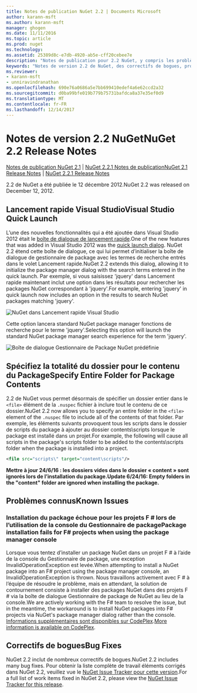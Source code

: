 ```yaml
---
title: Notes de publication NuGet 2.2 | Documents Microsoft
author: karann-msft
ms.author: karann-msft
manager: ghogen
ms.date: 11/11/2016
ms.topic: article
ms.prod: nuget
ms.technology: 
ms.assetid: 25389d8c-e7db-4920-ab5e-cff20cebee7e
description: "Notes de publication pour 2.2 NuGet, y compris les problèmes connus, les correctifs de bogues, les fonctionnalités ajoutées et dcr."
keywords: "Notes de version 2.2 de NuGet, des correctifs de bogues, problèmes connus, ajouté des fonctionnalités, DCR"
ms.reviewer:
- karann-msft
- unniravindranathan
ms.openlocfilehash: 690e76a0686a5e7bb699410edef4a6e62ccd2a32
ms.sourcegitcommit: d0ba99bfe019b779b75731bafdca8a37e35ef0d9
ms.translationtype: MT
ms.contentlocale: fr-FR
ms.lasthandoff: 12/14/2017
---
```

# <a name="nuget-22-release-notes"></a><span data-ttu-id="b0bc9-104">Notes de version 2.2 NuGet</span><span class="sxs-lookup"><span data-stu-id="b0bc9-104">NuGet 2.2 Release Notes</span></span>

<span data-ttu-id="b0bc9-105">[Notes de publication NuGet 2.1](../release-notes/nuget-2.1.md) | [NuGet 2.2.1 Notes de publication](../release-notes/nuget-2.2.1.md)</span><span class="sxs-lookup"><span data-stu-id="b0bc9-105">[NuGet 2.1 Release Notes](../release-notes/nuget-2.1.md) | [NuGet 2.2.1 Release Notes](../release-notes/nuget-2.2.1.md)</span></span>

<span data-ttu-id="b0bc9-106">2.2 de NuGet a été publiée le 12 décembre 2012.</span><span class="sxs-lookup"><span data-stu-id="b0bc9-106">NuGet 2.2 was released on December 12, 2012.</span></span>

## <a name="visual-studio-quick-launch"></a><span data-ttu-id="b0bc9-107">Lancement rapide Visual Studio</span><span class="sxs-lookup"><span data-stu-id="b0bc9-107">Visual Studio Quick Launch</span></span>
<span data-ttu-id="b0bc9-108">L’une des nouvelles fonctionnalités qui a été ajoutée dans Visual Studio 2012 était le [boîte de dialogue de lancement rapide](http://msdn.microsoft.com/library/hh417697.aspx).</span><span class="sxs-lookup"><span data-stu-id="b0bc9-108">One of the new features that was added in Visual Studio 2012 was the [quick launch dialog](http://msdn.microsoft.com/library/hh417697.aspx).</span></span> <span data-ttu-id="b0bc9-109">NuGet 2.2 étend cette boîte de dialogue, ce qui lui permet d’initialiser la boîte de dialogue de gestionnaire de package avec les termes de recherche entrés dans le volet Lancement rapide.</span><span class="sxs-lookup"><span data-stu-id="b0bc9-109">NuGet 2.2 extends this dialog, allowing it to initialize the package manager dialog with the search terms entered in the quick launch.</span></span> <span data-ttu-id="b0bc9-110">Par exemple, si vous saisissez 'jquery' dans Lancement rapide maintenant inclut une option dans les résultats pour rechercher les packages NuGet correspondant à 'jquery'.</span><span class="sxs-lookup"><span data-stu-id="b0bc9-110">For example, entering 'jquery' in quick launch now includes an option in the results to search NuGet packages matching 'jquery'.</span></span>

![NuGet dans Lancement rapide Visual Studio](./media/quick-launch.png)

<span data-ttu-id="b0bc9-112">Cette option lancera standard NuGet package manager fonctions de recherche pour le terme 'jquery'.</span><span class="sxs-lookup"><span data-stu-id="b0bc9-112">Selecting this option will launch the standard NuGet package manager search experience for the term 'jquery'.</span></span>

![Boîte de dialogue Gestionnaire de Package NuGet prédéfinie](./media/pkg-mgr-search-from-quick-launch.png)

## <a name="specify-entire-folder-for-package-contents"></a><span data-ttu-id="b0bc9-114">Spécifiez la totalité du dossier pour le contenu du Package</span><span class="sxs-lookup"><span data-stu-id="b0bc9-114">Specify Entire Folder for Package Contents</span></span>
<span data-ttu-id="b0bc9-115">2.2 de NuGet vous permet désormais de spécifier un dossier entier dans le `<file>` élément de la `.nuspec` fichier à inclure tout le contenu de ce dossier.</span><span class="sxs-lookup"><span data-stu-id="b0bc9-115">NuGet 2.2 now allows you to specify an entire folder in the `<file>` element of the `.nuspec` file to include all of the contents of that folder.</span></span> <span data-ttu-id="b0bc9-116">Par exemple, les éléments suivants provoquent tous les scripts dans le dossier de scripts du package à ajouter au dossier contents\scripts lorsque le package est installé dans un projet.</span><span class="sxs-lookup"><span data-stu-id="b0bc9-116">For example, the following will cause all scripts in the package's scripts folder to be added to the contents\scripts folder when the package is installed into a project.</span></span>

```xml
<file src="scripts\" target="content\scripts"/>
```

<span data-ttu-id="b0bc9-117">**Mettre à jour 24/6/16 : les dossiers vides dans le dossier « content » sont ignorés lors de l’installation du package.**</span><span class="sxs-lookup"><span data-stu-id="b0bc9-117">**Update 6/24/16: Empty folders in the "content" folder are ignored when installing the package.**</span></span>

## <a name="known-issues"></a><span data-ttu-id="b0bc9-118">Problèmes connus</span><span class="sxs-lookup"><span data-stu-id="b0bc9-118">Known Issues</span></span>

### <a name="package-installation-fails-for-f-projects-when-using-the-package-manager-console"></a><span data-ttu-id="b0bc9-119">Installation du package échoue pour les projets F # lors de l’utilisation de la console du Gestionnaire de package</span><span class="sxs-lookup"><span data-stu-id="b0bc9-119">Package installation fails for F# projects when using the package manager console</span></span>
<span data-ttu-id="b0bc9-120">Lorsque vous tentez d’installer un package NuGet dans un projet F # à l’aide de la console du Gestionnaire de package, une exception InvalidOperationException est levée.</span><span class="sxs-lookup"><span data-stu-id="b0bc9-120">When attempting to install a NuGet package into an F# project using the package manager console, an InvalidOperationException is thrown.</span></span> <span data-ttu-id="b0bc9-121">Nous travaillons activement avec F # à l’équipe de résoudre le problème, mais en attendant, la solution de contournement consiste à installer des packages NuGet dans des projets F # via la boîte de dialogue Gestionnaire de package de NuGet au lieu de la console.</span><span class="sxs-lookup"><span data-stu-id="b0bc9-121">We are actively working with the F# team to resolve the issue, but in the meantime, the workaround is to install NuGet packages into F# projects via NuGet's package manager dialog rather than the console.</span></span> <span data-ttu-id="b0bc9-122">[Informations supplémentaires sont disponibles sur CodePlex](http://nuget.codeplex.com/workitem/2873).</span><span class="sxs-lookup"><span data-stu-id="b0bc9-122">[More information is available on CodePlex](http://nuget.codeplex.com/workitem/2873).</span></span>


## <a name="bug-fixes"></a><span data-ttu-id="b0bc9-123">Correctifs de bogues</span><span class="sxs-lookup"><span data-stu-id="b0bc9-123">Bug Fixes</span></span>
<span data-ttu-id="b0bc9-124">NuGet 2.2 inclut de nombreux correctifs de bogues.</span><span class="sxs-lookup"><span data-stu-id="b0bc9-124">NuGet 2.2 includes many bug fixes.</span></span> <span data-ttu-id="b0bc9-125">Pour obtenir la liste complète de travail éléments corrigés dans NuGet 2.2, veuillez vue le [NuGet Issue Tracker pour cette version](http://nuget.codeplex.com/workitem/list/advanced?keyword=&status=Closed&type=All&priority=All&release=NuGet%202.2&assignedTo=All&component=All&sortField=LastUpdatedDate&sortDirection=Descending&page=0).</span><span class="sxs-lookup"><span data-stu-id="b0bc9-125">For a full list of work items fixed in NuGet 2.2, please view the [NuGet Issue Tracker for this release](http://nuget.codeplex.com/workitem/list/advanced?keyword=&status=Closed&type=All&priority=All&release=NuGet%202.2&assignedTo=All&component=All&sortField=LastUpdatedDate&sortDirection=Descending&page=0).</span></span>

